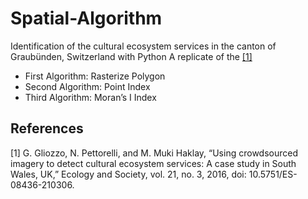# Spatial-Algorithm
Identification of the cultural ecosystem services in the canton of  Graubünden, Switzerland with Python
A replicate of the [[1]](#1)

- First Algorithm: Rasterize Polygon
- Second Algorithm: Point Index
- Third Algorithm: Moran’s I Index

## References
<a id="1">[1]</a> 
G. Gliozzo, N. Pettorelli, and M. Muki Haklay, “Using crowdsourced imagery to detect cultural 
ecosystem services: A case study in South Wales, UK,” Ecology and Society, vol. 21, no. 3, 2016, 
doi: 10.5751/ES-08436-210306.
